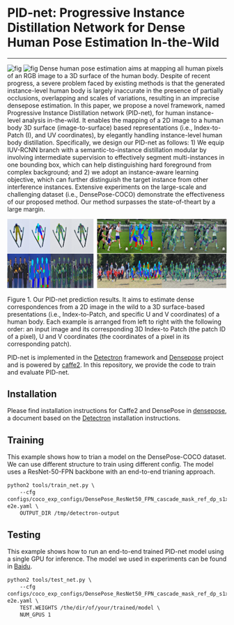 # PID-net: Progressive Instance Distillation Network for Dense Human Pose Estimation In-the-Wild
-------
![fig](https://github.com/hhhzzj/PID-net/blob/master/result_5.gif)
![fig](https://github.com/hhhzzj/PID-net/blob/master/result_7.gif)
Dense human pose estimation aims at mapping all human
pixels of an RGB image to a 3D surface of the human
body. Despite of recent progress, a severe problem faced by
existing methods is that the generated instance-level human
body is largely inaccurate in the presence of partially occlusions,
overlapping and scales of variations, resulting in
an imprecise densepose estimation. In this paper, we propose
a novel framework, named Progressive Instance Distillation
network (PID-net), for human instance-level analysis
in-the-wild. It enables the mapping of a 2D image to
a human body 3D surface (image-to-surface) based representations
(i.e., Index-to-Patch (I), and UV coordinates),
by elegantly handling instance-level human body distillation.
Specifically, we design our PID-net as follows: 1)
We equip IUV-RCNN branch with a semantic-to-instance
distillation modular by involving intermediate supervision
to effectively segment multi-instances in one bounding box,
which can help distinguishing hard foreground from complex
background; and 2) we adopt an instance-aware learning
objective, which can further distinguish the target instance
from other interference instances. Extensive experiments
on the large-scale and challenging dataset (i.e.,
DensePose-COCO) demonstrate the effectiveness of our
proposed method. Our method surpasses the state-of-theart
by a large margin.

![fig](https://github.com/hhhzzj/PID-net/blob/master/result-PID.png)

Figure 1. Our PID-net prediction results. It aims to estimate dense correspondences from a 2D image in the wild to a 3D surface-based
presentations (i.e., Index-to-Patch, and specific U and V coordinates) of a human body. Each example is arranged from left to right with the
following order: an input image and its corresponding 3D Index-to Patch (the patch ID of a pixel), U and V coordinates (the coordinates of
a pixel in its corresponding patch).

PID-net is implemented in the [Detectron](https://github.com/facebookresearch/Detectron) framework and [Densepose](https://github.com/facebookresearch/Densepose) project and is powered by [caffe2](https://github.com/facebookarchive/caffe2). In this repository, we provide the code to train and evaluate PID-net.

Installation
-------
Please find installation instructions for Caffe2 and DensePose in [densepose](https://github.com/facebookresearch/DensePose/blob/master/INSTALL.md), a document based on the [Detectron](https://github.com/facebookresearch/Detectron) installation instructions.

Training
-------
This example shows how to trian a model on the DensePose-COCO dataset. We can use different structure to train using different config. The model uses a ResNet-50-FPN backbone with an end-to-end trianing approach.

```
python2 tools/train_net.py \
    --cfg configs/coco_exp_configs/DensePose_ResNet50_FPN_cascade_mask_ref_dp_s1x-e2e.yaml \
    OUTPUT_DIR /tmp/detectron-output
```

Testing
-------
This example shows how to run an end-to-end trained PID-net model using a single GPU for inference. The model we used in experiments can be found in [Baidu](https://pan.baidu.com/s/1Eu7EqUiw3H2ExkUOAXLeCg).
```
python2 tools/test_net.py \
    --cfg configs/coco_exp_configs/DensePose_ResNet50_FPN_cascade_mask_ref_dp_s1x-e2e.yaml \
    TEST.WEIGHTS /the/dir/of/your/trained/model \
    NUM_GPUS 1
```



